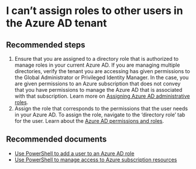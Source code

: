 <properties
    pageTitle="I can’t assign roles to other users in the Azure AD tenant"
    description="Azure Active Directory domains troublehooter"
    service="microsoft.aad"
    resource="Microsoft_AAD_IAM"
    authors="ElizavetaKuzmenko"
    displayOrder="4294"
    selfHelpType="resource"
    supportTopicIds=""
    resourceTags="userandgroups_overview,userandgroups_user"
    productPesIds=""
    cloudEnvironments="public"
    	articleId="2eec419f-9c11-4a06-90cf-63ff4aa23a6d"
/>

# I can’t assign roles to other users in the Azure AD tenant

## **Recommended steps**
1. Ensure that you are assigned to a directory role that is authorized to manage roles in your current Azure AD. If you are managing multiple directories, verify the tenant you are accessing has given permissions to the Global Administrator or Privileged Identity Manager. In the case, you are given permissions to an Azure subscription that does not convey that you have permissions to manage the Azure AD that is associated with that subscription. Learn more on [Assigning Azure AD administrative roles](https://docs.microsoft.com/azure/active-directory/active-directory-assign-admin-roles-azure-portal).
2. Assign the role that corresponds to the permissions that the user needs in your Azure AD. To assign the role, navigate to the ‘directory role’ tab for the user. Learn about the [Azure AD permissions and roles](https://docs.microsoft.com/azure/active-directory/active-directory-assign-admin-roles-azure-portal#administrator-permissions).

## **Recommended documents**

* [Use PowerShell to add a user to an Azure AD role](https://docs.microsoft.com/powershell/azuread/v2/add-azureaddirectoryrolemember)
* [Use PowerShell to manage access to Azure subscription resources](https://docs.microsoft.com/azure/active-directory/role-based-access-control-manage-access-powershell)

